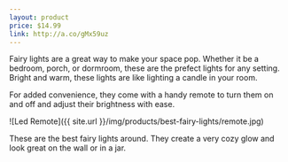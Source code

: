 ```yaml
---
layout: product
price: $14.99
link: http://a.co/gMx59uz
---
```


Fairy lights are a great way to make your space pop. Whether it be a bedroom, porch, or dormroom, these are the prefect lights for any setting. Bright and warm, these lights are like lighting a candle in your room.

For added convenience, they come with a handy remote to turn them on and off and adjust their brightness with ease.

![Led Remote]({{ site.url }}/img/products/best-fairy-lights/remote.jpg)

These are the best fairy lights around. They create a very cozy glow and look great on the wall or in a jar.
